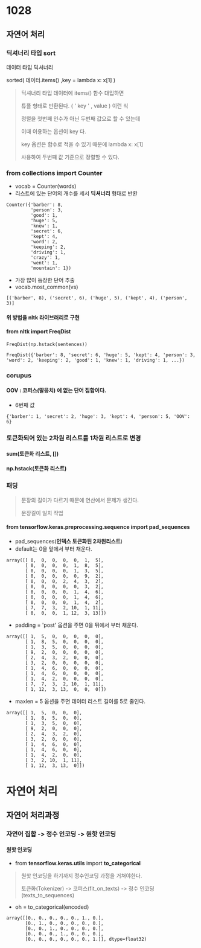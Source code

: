 # 1028

## 자연어 처리

### 딕셔너리 타입 sort

데이터 타입 딕셔너리

sorted( 데이터.items() ,key = lambda x: x[1] ) 

> 딕셔너리 타입 데이터에 items() 함수 대입하면
>
> 튜플 형태로 반환된다. ( ' key ' , value ) 이런 식
>
> 정렬을 첫번째 인수가 아닌 두번째 값으로 할 수 있는데 
>
> 이때 이용하는 옵션이 key 다. 
>
> key 옵션은 함수로 적을 수 있기 때문에 lambda x: x[1] 
>
> 사용하여 두번째 값 기준으로 정렬할 수 있다.

### from collections import Counter

- vocab = Counter(words) 
- 리스트에 있는 단어의 개수를 세서 **딕셔너리** 형태로 반환

```
Counter({'barber': 8,
         'person': 3,
         'good': 1,
         'huge': 5,
         'knew': 1,
         'secret': 6,
         'kept': 4,
         'word': 2,
         'keeping': 2,
         'driving': 1,
         'crazy': 1,
         'went': 1,
         'mountain': 1})
```

- 가장 많이 등장한 단어 추출
- vocab.most_common(vs)

```
[('barber', 8), ('secret', 6), ('huge', 5), ('kept', 4), ('person', 3)]
```



#### 위 방법을 nltk 라이브러리로 구현

#### from nltk import FreqDist

```
FreqDist(np.hstack(sentences))
```

```
FreqDist({'barber': 8, 'secret': 6, 'huge': 5, 'kept': 4, 'person': 3, 'word': 2, 'keeping': 2, 'good': 1, 'knew': 1, 'driving': 1, ...})
```







### corupus

#### OOV : 코퍼스(말뭉치) 에 없는 단어 집합이다.

- 6번째 값

```
{'barber': 1, 'secret': 2, 'huge': 3, 'kept': 4, 'person': 5, 'OOV': 6}
```

### 토큰화되어 있는 2차원 리스트를 1차원 리스트로 변경

 #### sum(토큰화 리스트, [])

#### np.hstack(토큰화 리스트)



### 패딩 

> 문장의 길이가 다르기 때문에 연산에서 문제가 생긴다.
>
> 문장길이 일치 작업

#### from tensorflow.keras.preprocessing.sequence import pad_sequences

- pad_sequences(**인덱스 토큰화된 2차원리스트**) 
- default는 0을 앞에서 부터 채운다.

```
array([[ 0,  0,  0,  0,  0,  1,  5],
       [ 0,  0,  0,  0,  1,  8,  5],
       [ 0,  0,  0,  0,  1,  3,  5],
       [ 0,  0,  0,  0,  0,  9,  2],
       [ 0,  0,  0,  2,  4,  3,  2],
       [ 0,  0,  0,  0,  0,  3,  2],
       [ 0,  0,  0,  0,  1,  4,  6],
       [ 0,  0,  0,  0,  1,  4,  6],
       [ 0,  0,  0,  0,  1,  4,  2],
       [ 7,  7,  3,  2, 10,  1, 11],
       [ 0,  0,  0,  1, 12,  3, 13]])
```

- padding = 'post' 옵션을 주면 0을 뒤에서 부터 채운다.

```
array([[ 1,  5,  0,  0,  0,  0,  0],
       [ 1,  8,  5,  0,  0,  0,  0],
       [ 1,  3,  5,  0,  0,  0,  0],
       [ 9,  2,  0,  0,  0,  0,  0],
       [ 2,  4,  3,  2,  0,  0,  0],
       [ 3,  2,  0,  0,  0,  0,  0],
       [ 1,  4,  6,  0,  0,  0,  0],
       [ 1,  4,  6,  0,  0,  0,  0],
       [ 1,  4,  2,  0,  0,  0,  0],
       [ 7,  7,  3,  2, 10,  1, 11],
       [ 1, 12,  3, 13,  0,  0,  0]])
```

- maxlen = 5 옵션을 주면 데이터 리스트 길이를 5로 줄인다.

```
array([[ 1,  5,  0,  0,  0],
       [ 1,  8,  5,  0,  0],
       [ 1,  3,  5,  0,  0],
       [ 9,  2,  0,  0,  0],
       [ 2,  4,  3,  2,  0],
       [ 3,  2,  0,  0,  0],
       [ 1,  4,  6,  0,  0],
       [ 1,  4,  6,  0,  0],
       [ 1,  4,  2,  0,  0],
       [ 3,  2, 10,  1, 11],
       [ 1, 12,  3, 13,  0]])
```





# 자연어 처리

## 자연어 처리과정

### 자연어 집합 -> 정수 인코딩 -> 원핫 인코딩

#### 원핫 인코딩

- from **tensorflow.keras.utils** import **to_categorical**

> 원핫 인코딩을 하기까지 정수인코딩 과정을 거쳐야한다.
>
> 토큰화(Tokenizer) -> 코퍼스(fit_on_texts) -> 정수 인코딩(texts_to_sequences) 

- oh = to_categorical(encoded)

```
array([[0., 0., 0., 0., 0., 1., 0.],
       [0., 1., 0., 0., 0., 0., 0.],
       [0., 0., 1., 0., 0., 0., 0.],
       [0., 0., 0., 1., 0., 0., 0.],
       [0., 0., 0., 0., 0., 0., 1.]], dtype=float32)
```

